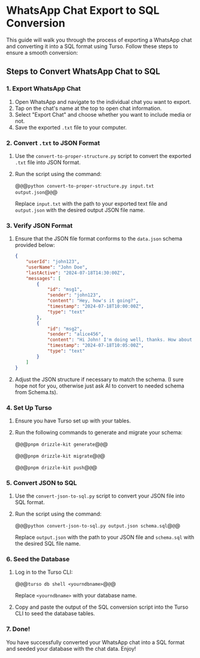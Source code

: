 # WhatsApp Chat Export to SQL Conversion

This guide will walk you through the process of exporting a WhatsApp chat and converting it into a SQL format using Turso. Follow these steps to ensure a smooth conversion:

## Steps to Convert WhatsApp Chat to SQL

### 1. Export WhatsApp Chat
1. Open WhatsApp and navigate to the individual chat you want to export.
2. Tap on the chat's name at the top to open chat information.
3. Select "Export Chat" and choose whether you want to include media or not.
4. Save the exported `.txt` file to your computer.

### 2. Convert `.txt` to JSON Format
1. Use the `convert-to-proper-structure.py` script to convert the exported `.txt` file into JSON format.
2. Run the script using the command:

   @`@`@`python convert-to-proper-structure.py input.txt output.json`@`@`@

   Replace `input.txt` with the path to your exported text file and `output.json` with the desired output JSON file name.

### 3. Verify JSON Format
1. Ensure that the JSON file format conforms to the `data.json` schema provided below:

   ```json
   {
       "userId": "john123",
       "userName": "John Doe",
       "lastActive": "2024-07-18T14:30:00Z",
       "messages": [
           {
               "id": "msg1",
               "sender": "john123",
               "content": "Hey, how's it going?",
               "timestamp": "2024-07-18T10:00:00Z",
               "type": "text"
           },
           {
               "id": "msg2",
               "sender": "alice456",
               "content": "Hi John! I'm doing well, thanks. How about you?",
               "timestamp": "2024-07-18T10:05:00Z",
               "type": "text"
           }
       ]
   }

2. Adjust the JSON structure if necessary to match the schema. (I sure hope not for you, otherwise just ask AI to convert to needed schema from Schema.ts).

### 4. Set Up Turso
1. Ensure you have Turso set up with your tables.
2. Run the following commands to generate and migrate your schema:

   @`@`@`pnpm drizzle-kit generate`@`@`@

   @`@`@`pnpm drizzle-kit migrate`@`@`@

   @`@`@`pnpm drizzle-kit push`@`@`@

### 5. Convert JSON to SQL
1. Use the `convert-json-to-sql.py` script to convert your JSON file into SQL format.
2. Run the script using the command:

   @`@`@`python convert-json-to-sql.py output.json schema.sql`@`@`@

   Replace `output.json` with the path to your JSON file and `schema.sql` with the desired SQL file name.

### 6. Seed the Database
1. Log in to the Turso CLI:

   @`@`@`turso db shell <yourndbname>`@`@`@

   Replace `<yourndbname>` with your database name.

2. Copy and paste the output of the SQL conversion script into the Turso CLI to seed the database tables.

### 7. Done!
You have successfully converted your WhatsApp chat into a SQL format and seeded your database with the chat data. Enjoy!

